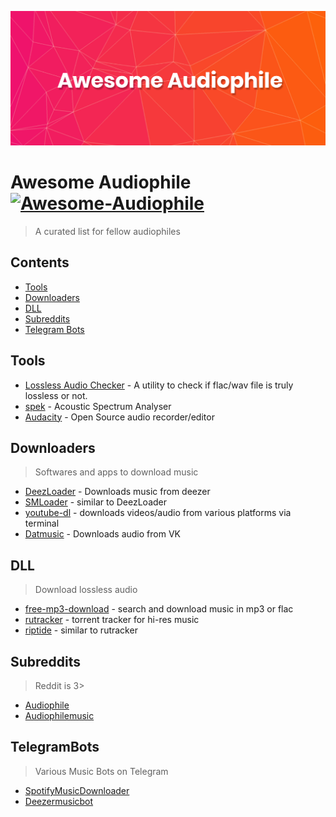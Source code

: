 ![Awesome-Audiophile](banner.png)
# Awesome Audiophile [![Awesome-Audiophile](https://awesome.re/badge.svg)](https://awesome.re)
> A curated list for fellow audiophiles

## Contents
* [Tools](#Tools)
* [Downloaders](#Downloaders)
* [DLL](#DLL)
* [Subreddits](#Subreddits)
* [Telegram Bots](#TelegramBots)

## Tools
* [Lossless Audio Checker](http://losslessaudiochecker.com/) - A utility to check if flac/wav file is truly lossless or not.
* [spek](http://spek.cc/) - Acoustic Spectrum Analyser
* [Audacity](https://www.audacityteam.org/) - Open Source audio recorder/editor

## Downloaders
> Softwares and apps to download music

* [DeezLoader](https://gist.github.com/duttaditya18/f366c7694fe50d7c69f8654579112da5) - Downloads music from deezer
* [SMLoader](https://github.com/Orosmolnet/SMLoader) - similar to DeezLoader
* [youtube-dl](https://github.com/ytdl-org/youtube-dl) - downloads videos/audio from various platforms via terminal
* [Datmusic](https://datmusic.xyz) - Downloads audio from VK

## DLL
> Download lossless audio

* [free-mp3-download](https://free-mp3-download.net) - search and download music in mp3 or flac
* [rutracker](https://rutracker.net) - torrent tracker for hi-res music
* [riptide](http://riptide.cz/) - similar to rutracker

## Subreddits
> Reddit is 3>

* [Audiophile](https://reddit.com/r/audiophile)
* [Audiophilemusic](https://reddit.com/r/audiophilemusic)

## TelegramBots
> Various Music Bots on Telegram

* <a href="tg://resolve?domain=SpotifyMusicDownloaderBot">SpotifyMusicDownloader</a>
* <a href="tg://resolve?domain=deezermusicbot">Deezermusicbot</a>
